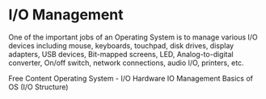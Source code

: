 # I/O Management

One of the important jobs of an Operating System is to manage various I/O devices including mouse, keyboards, touchpad, disk drives, display adapters, USB devices, Bit-mapped screens, LED, Analog-to-digital converter, On/off switch, network connections, audio I/O, printers, etc.

<ResourceGroupTitle>Free Content</ResourceGroupTitle>
<BadgeLink colorScheme='yellow' badgeText='Read' href='https://www.tutorialspoint.com/operating_system/os_io_hardware.htm'>Operating System - I/O Hardware</BadgeLink>
<BadgeLink colorScheme='yellow' badgeText='Read' href='https://www.omscs-notes.com/operating-systems/io-management/'>IO Management</BadgeLink>
<BadgeLink badgeText='Watch' href='https://www.youtube.com/watch?v=F18RiREDkwE'>Basics of OS (I/O Structure)</BadgeLink>
